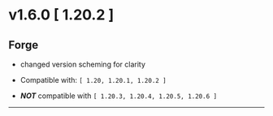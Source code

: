 # v1.6.0 [ 1.20.2 ]

## Forge

- changed version scheming for clarity

- Compatible with: `[ 1.20, 1.20.1, 1.20.2 ]`
- ***NOT*** compatible with `[ 1.20.3, 1.20.4, 1.20.5, 1.20.6 ]`

---